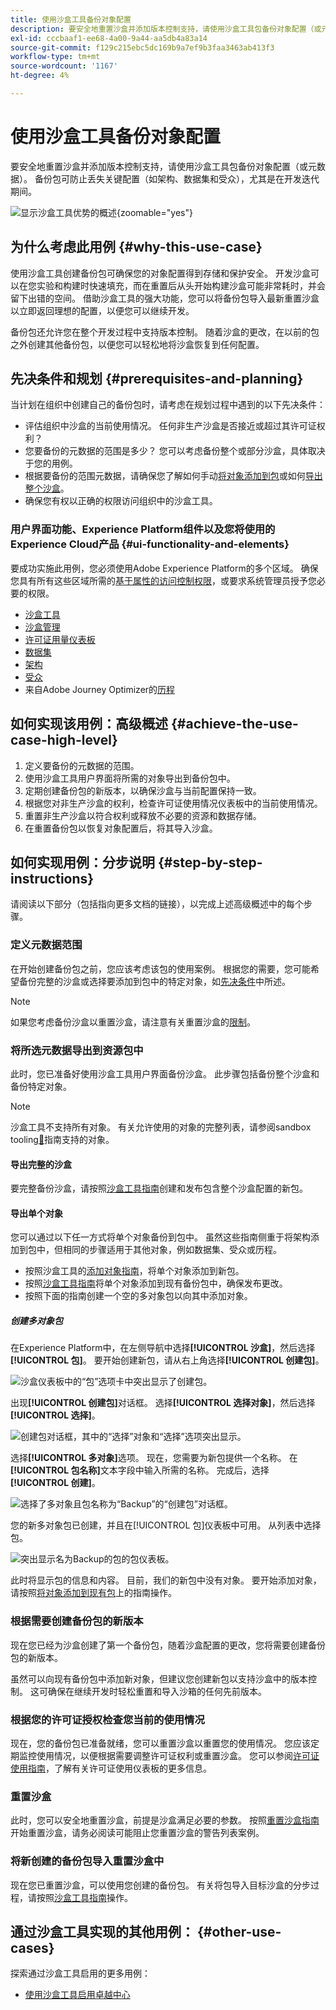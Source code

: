 ```yaml
---
title: 使用沙盒工具备份对象配置
description: 要安全地重置沙盒并添加版本控制支持，请使用沙盒工具包备份对象配置（或元数据）。 备份包可防止丢失关键配置（如架构、数据集和受众），尤其是在开发迭代期间。
exl-id: cccbaaf1-ee68-4a00-9a44-aa5db4a83a14
source-git-commit: f129c215ebc5dc169b9a7ef9b3faa3463ab413f3
workflow-type: tm+mt
source-wordcount: '1167'
ht-degree: 4%

---
```


# 使用沙盒工具备份对象配置

要安全地重置沙盒并添加版本控制支持，请使用沙盒工具包备份对象配置（或元数据）。 备份包可防止丢失关键配置（如架构、数据集和受众），尤其是在开发迭代期间。

![显示沙盒工具优势的概述](../images/use-cases/tooling-overview.png){zoomable="yes"}

## 为什么考虑此用例 {#why-this-use-case}

使用沙盒工具创建备份包可确保您的对象配置得到存储和保护安全。 开发沙盒可以在您实验和构建时快速填充，而在重置后从头开始构建沙盒可能非常耗时，并会留下出错的空间。 借助沙盒工具的强大功能，您可以将备份包导入最新重置沙盒以立即返回理想的配置，以便您可以继续开发。

备份包还允许您在整个开发过程中支持版本控制。 随着沙盒的更改，在以前的包之外创建其他备份包，以便您可以轻松地将沙盒恢复到任何配置。

## 先决条件和规划 {#prerequisites-and-planning}

当计划在组织中创建自己的备份包时，请考虑在规划过程中遇到的以下先决条件：

- 评估组织中沙盒的当前使用情况。 任何非生产沙盒是否接近或超过其许可证权利？
- 您要备份的元数据的范围是多少？ 您可以考虑备份整个或部分沙盒，具体取决于您的用例。
- 根据要备份的范围元数据，请确保您了解如何手动[将对象添加到包](../ui/sandbox-tooling.md#add-object-to-a-new-package)或如何[导出整个沙盒](../ui/sandbox-tooling.md#export-an-entire-sandbox)。
- 确保您有权以正确的权限访问组织中的沙盒工具。

### 用户界面功能、Experience Platform组件以及您将使用的Experience Cloud产品 {#ui-functionality-and-elements}

要成功实施此用例，您必须使用Adobe Experience Platform的多个区域。 确保您具有所有这些区域所需的[基于属性的访问控制权限](../../access-control/abac/overview.md)，或要求系统管理员授予您必要的权限。

- [沙盒工具](../ui/sandbox-tooling.md)
- [沙盒管理](../ui/user-guide.md)
- [许可证用量仪表板](../../landing/license-usage-and-guardrails/license-usage-dashboard.md)
- [数据集](../../catalog/datasets/overview.md)
- [架构](../../xdm//home.md)
- [受众](../../segmentation/home.md)
- 来自Adobe Journey Optimizer的[历程](https://experienceleague.adobe.com/en/docs/journey-optimizer/using/orchestrate-journeys/journey)

## 如何实现该用例：高级概述 {#achieve-the-use-case-high-level}

1. 定义要备份的元数据的范围。
2. 使用沙盒工具用户界面将所需的对象导出到备份包中。
3. 定期创建备份包的新版本，以确保沙盒与当前配置保持一致。
4. 根据您对非生产沙盒的权利，检查许可证使用情况仪表板中的当前使用情况。
5. 重置非生产沙盒以符合权利或释放不必要的资源和数据存储。
6. 在重置备份包以恢复对象配置后，将其导入沙盒。

## 如何实现用例：分步说明 {#step-by-step-instructions}

请阅读以下部分（包括指向更多文档的链接），以完成上述高级概述中的每个步骤。

### 定义元数据范围

在开始创建备份包之前，您应该考虑该包的使用案例。 根据您的需要，您可能希望备份完整的沙盒或选择要添加到包中的特定对象，如[先决条件](#prerequisites-and-planning)中所述。

>[!NOTE]
>
> 如果您考虑备份沙盒以重置沙盒，请注意有关重置沙盒的[限制](../ui/user-guide.md#reset-a-sandbox)。

### 将所选元数据导出到资源包中

此时，您已准备好使用沙盒工具用户界面备份沙盒。 此步骤包括备份整个沙盒和备份特定对象。

>[!NOTE]
>
> 沙盒工具不支持所有对象。 有关允许使用的对象的完整列表，请参阅sandbox tooling[&#128279;](../ui/sandbox-tooling.md#objects-supported-for-sandbox-tooling)指南支持的对象。

#### 导出完整的沙盒

要完整备份沙盒，请按照[沙盒工具指南](../ui/sandbox-tooling.md#export-an-entire-sandbox)创建和发布包含整个沙盒配置的新包。

#### 导出单个对象

您可以通过以下任一方式将单个对象备份到包中。 虽然这些指南侧重于将架构添加到包中，但相同的步骤适用于其他对象，例如数据集、受众或历程。

- 按照沙盒工具的[添加对象指南](../ui/sandbox-tooling.md#add-object-to-a-new-package)，将单个对象添加到新包。
- 按照[沙盒工具指南](../ui/sandbox-tooling.md#add-an-object-to-an-existing-package-and-publish)将单个对象添加到现有备份包中，确保发布更改。
- 按照下面的指南创建一个空的多对象包以向其中添加对象。

##### 创建多对象包

在Experience Platform中，在左侧导航中选择&#x200B;**[!UICONTROL 沙盒]**，然后选择&#x200B;**[!UICONTROL 包]**。 要开始创建新包，请从右上角选择&#x200B;**[!UICONTROL 创建包]**。

![沙盒仪表板中的“包”选项卡中突出显示了创建包。](../images/use-cases/create-package.png)

出现&#x200B;**[!UICONTROL 创建包]**&#x200B;对话框。 选择&#x200B;**[!UICONTROL 选择对象]**，然后选择&#x200B;**[!UICONTROL 选择]**。

![创建包对话框，其中的“选择”对象和“选择”选项突出显示。](../images/use-cases/create-package-select-objects.png)

选择&#x200B;**[!UICONTROL 多对象]**&#x200B;选项。 现在，您需要为新包提供一个名称。 在&#x200B;**[!UICONTROL 包名称]**&#x200B;文本字段中输入所需的名称。 完成后，选择&#x200B;**[!UICONTROL 创建]**。

![选择了多对象且包名称为“Backup”的“创建包”对话框。](../images/use-cases/name-multi-object.png)

您的新多对象包已创建，并且在[!UICONTROL 包]仪表板中可用。 从列表中选择包。

![突出显示名为Backup的包的包仪表板。](../images/use-cases/package-created.png)

此时将显示包的信息和内容。 目前，我们的新包中没有对象。 要开始添加对象，请按照[将对象添加到现有包](../ui/sandbox-tooling.md#add-object-to-a-new-package)上的指南操作。

### 根据需要创建备份包的新版本

现在您已经为沙盒创建了第一个备份包，随着沙盒配置的更改，您将需要创建备份包的新版本。

虽然可以向现有备份包中添加新对象，但建议您创建新包以支持沙盒中的版本控制。 这可确保在继续开发时轻松重置和导入沙箱的任何先前版本。

### 根据您的许可证授权检查您当前的使用情况

现在，您的备份包已准备就绪，您可以重置沙盒以重置您的使用情况。 您应该定期监控使用情况，以便根据需要调整许可证权利或重置沙盒。 您可以参阅[许可证使用指南](../../dashboards/guides/license-usage.md)，了解有关许可证使用仪表板的更多信息。

### 重置沙盒

此时，您可以安全地重置沙盒，前提是沙盒满足必要的参数。 按照[重置沙盒指南](../ui/user-guide.md#reset-a-sandbox)开始重置沙盒，请务必阅读可能阻止您重置沙盒的警告列表案例。

### 将新创建的备份包导入重置沙盒中

现在您已重置沙盒，可以使用您创建的备份包。 有关将包导入目标沙盒的分步过程，请按照[沙盒工具指南](../ui/sandbox-tooling.md#import-a-package-to-a-target-sandbox)操作。

## 通过沙盒工具实现的其他用例： {#other-use-cases}

探索通过沙盒工具启用的更多用例：

- [使用沙盒工具启用卓越中心](./center-of-excellence.md)
